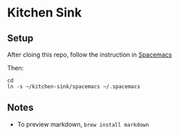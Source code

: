 # Kitchen Sink #

## Setup ##

After cloing this repo, follow the instruction in [Spacemacs](http://spacemacs.org) 

Then:

``` shell
cd
ln -s ~/kitchen-sink/spacemacs ~/.spacemacs
```

## Notes ##

- To preview markdown, `brew install markdown` 
